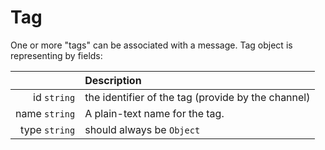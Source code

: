 # Tag

One or more "tags" can be associated with a message. Tag object is representing by fields:

|                 | Description                                        |
|----------------:|:---------------------------------------------------|
|   id ``string`` | the identifier of the tag (provide by the channel) |
| name ``string`` | A plain-text name for the tag.                     |
| type ``string`` | should always be `Object`                          |
